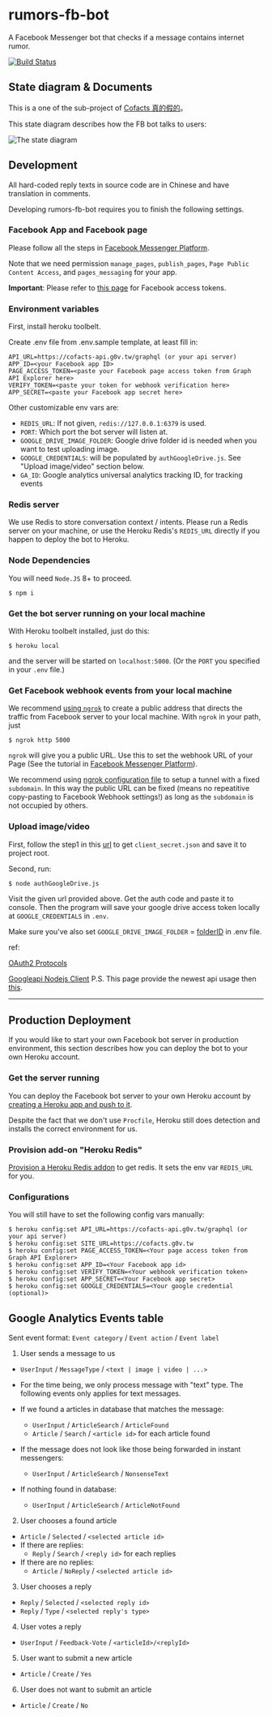 # rumors-fb-bot
A Facebook Messenger bot that checks if a message contains internet rumor.

[![Build Status](https://travis-ci.org/cofacts/rumors-fb-bot.svg?branch=dev)](https://travis-ci.org/cofacts/rumors-fb-bot) 

## State diagram & Documents

This is a one of the sub-project of [Cofacts 真的假的](http://beta.hackfoldr.org/rumors)。

This state diagram describes how the FB bot talks to users:

![The state diagram](https://docs.google.com/drawings/d/e/2PACX-1vTvAKt7dKGE7bUtEGmGre3gBJ3uXgv52g4e9GCWf4iDX79esNS6KeXg8Sglr-_SW_sd-T3tb5KWFSlf/pub?w=941&h=591)


## Development

All hard-coded reply texts in source code are in Chinese and have translation in comments.

Developing rumors-fb-bot requires you to finish the following settings.

### Facebook App and Facebook page

Please follow all the steps in [Facebook Messenger Platform](https://developers.facebook.com/docs/messenger-platform/getting-started).

Note that we need permission `manage_pages`, `publish_pages`, `Page Public Content Access`, and `pages_messaging` for your app.

**Important**: Please refer to [this page](https://github.com/cofacts/rumors-fb-bot/blob/dev/FacebookToken.md) for Facebook access tokens.

### Environment variables

First, install heroku toolbelt.

Create .env file from .env.sample template, at least fill in:
```
API_URL=https://cofacts-api.g0v.tw/graphql (or your api server)
APP_ID=<your Facebook app ID>
PAGE_ACCESS_TOKEN=<paste your Facebook page access token from Graph API Explorer here>
VERIFY_TOKEN=<paste your token for webhook verification here>
APP_SECRET=<paste your Facebook app secret here>
```

Other customizable env vars are:

* `REDIS_URL`: If not given, `redis://127.0.0.1:6379` is used.
* `PORT`: Which port the bot server will listen at.
* `GOOGLE_DRIVE_IMAGE_FOLDER`: Google drive folder id is needed when you want to test uploading image.
* `GOOGLE_CREDENTIALS`: will be populated by `authGoogleDrive.js`. See "Upload image/video" section below.
* `GA_ID`: Google analytics universal analytics tracking ID, for tracking events

### Redis server

We use Redis to store conversation context / intents. Please run a Redis server on your machine, or use the Heroku Redis's `REDIS_URL` directly if you happen to deploy the bot to Heroku.

### Node Dependencies

You will need `Node.JS` 8+  to proceed.

```
$ npm i
```

### Get the bot server running on your local machine

With Heroku toolbelt installed, just do this:

```
$ heroku local
```

and the server will be started on `localhost:5000`. (Or the `PORT` you specified in your `.env` file.)

### Get Facebook webhook events from your local machine

We recommend [using `ngrok`](https://medium.com/@Oskarr3/developing-messenger-bot-with-ngrok-5d23208ed7c8#.csc8rum8s) to create a public address that directs the traffic from Facebook server to your local machine. With `ngrok` in your path, just

```
$ ngrok http 5000
```

`ngrok` will give you a public URL. Use this to set the webhook URL of your Page (See the tutorial in [Facebook Messenger Platform](https://developers.facebook.com/docs/messenger-platform/webhook)).

We recommend using [ngrok configuration file](https://ngrok.com/docs#config) to setup a tunnel with a fixed `subdomain`. In this way the public URL can be fixed (means no repeatitive copy-pasting to Facebook Webhook settings!) as long as the `subdomain` is not occupied by others.

### Upload image/video

First, follow the step1 in this [url](https://developers.google.com/drive/v3/web/quickstart/nodejs) to get `client_secret.json` and save it to project root.

Second, run:

```
$ node authGoogleDrive.js
```

Visit the given url provided above. Get the auth code and paste it to console.
Then the program will save your google drive access token locally at `GOOGLE_CREDENTIALS` in `.env`.

Make sure you've also set `GOOGLE_DRIVE_IMAGE_FOLDER` = [folderID](https://googleappsscriptdeveloper.wordpress.com/2017/03/04/how-to-find-your-google-drive-folder-id/) in .env file.

ref:

[OAuth2 Protocols](https://developers.google.com/identity/protocols/OAuth2)

[Googleapi Nodejs Client](https://github.com/google/google-api-nodejs-client)   P.S. This page provide the newest api usage then [this](https://developers.google.com/drive/v3/web/quickstart/nodejs).


---

## Production Deployment

If you would like to start your own Facebook bot server in production environment, this section describes how you can deploy the bot to your own Heroku account.

### Get the server running

You can deploy the Facebook bot server to your own Heroku account by [creating a Heroku app and push to it](https://devcenter.heroku.com/articles/git#creating-a-heroku-remote).

Despite the fact that we don't use `Procfile`, Heroku still does detection and installs the correct environment for us.

### Provision add-on "Heroku Redis"

[Provision a Heroku Redis addon](https://elements.heroku.com/addons/heroku-redis) to get redis. It sets the env var `REDIS_URL` for you.

### Configurations

You will still have to set the following config vars manually:

```
$ heroku config:set API_URL=https://cofacts-api.g0v.tw/graphql (or your api server)
$ heroku config:set SITE_URL=https://cofacts.g0v.tw
$ heroku config:set PAGE_ACCESS_TOKEN=<Your page access token from Graph API Explorer>
$ heroku config:set APP_ID=<Your Facebook app id>
$ heroku config:set VERIFY_TOKEN=<Your webhook verification token>
$ heroku config:set APP_SECRET=<Your Facebook app secret>
$ heroku config:set GOOGLE_CREDENTIALS=<Your google credential (optional)>
```

## Google Analytics Events table

Sent event format: `Event category` / `Event action` / `Event label`

1. User sends a message to us
  - `UserInput` / `MessageType` / `<text | image | video | ...>`
  - For the time being, we only process message with "text" type. The following events only applies
    for text messages.

  - If we found a articles in database that matches the message:
    - `UserInput` / `ArticleSearch` / `ArticleFound`
    - `Article` / `Search` / `<article id>` for each article found
  - If the message does not look like those being forwarded in instant messengers:
    - `UserInput` / `ArticleSearch` / `NonsenseText`
  - If nothing found in database:
    - `UserInput` / `ArticleSearch` / `ArticleNotFound`

2. User chooses a found article
  - `Article` / `Selected` / `<selected article id>`
  - If there are replies:
    - `Reply` / `Search` / `<reply id>` for each replies
  - If there are no replies:
    - `Article` / `NoReply` / `<selected article id>`

3. User chooses a reply
  - `Reply` / `Selected` / `<selected reply id>`
  - `Reply` / `Type` / `<selected reply's type>`

4. User votes a reply
  - `UserInput` / `Feedback-Vote` / `<articleId>/<replyId>`

5. User want to submit a new article
  - `Article` / `Create` / `Yes`

6. User does not want to submit an article
  - `Article` / `Create` / `No`
